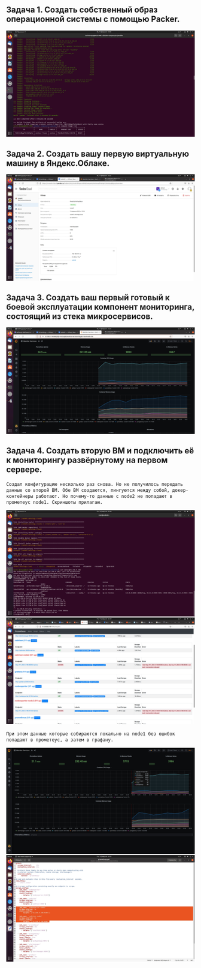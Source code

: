 ## **Задача 1. Создать собственный образ операционной системы с помощью Packer.**
![Screenshot](1.jpg)
## **Задача 2. Создать вашу первую виртуальную машину в Яндекс.Облаке.**
![Screenshot](2.jpg)
## **Задача 3. Создать ваш первый готовый к боевой эксплуатации компонент мониторинга, состоящий из стека микросервисов.**
![Screenshot](3.jpg)
## **Задача 4. Создать вторую ВМ и подключить её к мониторингу развёрнутому на первом сервере.**
```
Создал конфигурацию несколько раз снова. Но не получилось передать данные со второй ВМ. Обе ВМ создаются, пингуются между собой, докер-контейнеры работают. Но почему-то данные с node2 не попадают в прометеус node1. Скриншоты прилагаю.
```
![Screenshot](4.jpg)
![Screenshot](5.jpg)
```
При этом данные которые собираются локально на node1 без ошибок попадают в прометеус, а затем в графану.
```
![Screenshot](6.jpg)
![Screenshot](7.jpg)
